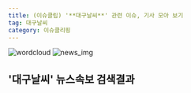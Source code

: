 ```yaml
---
title: (이슈클립) '**대구날씨**' 관련 이슈, 기사 모아 보기
tag: 대구날씨
category: 이슈클리핑
---
```

![wordcloud](https://s3.ap-northeast-2.amazonaws.com/lyrics101-wordcloud/2018-10-05-1538683937.png)
![news_img](https://user-images.githubusercontent.com/42597476/44507050-1206f400-a6e4-11e8-8d98-7ffbfebb353f.png)
## **'**대구날씨**'** 뉴스속보 검색결과

